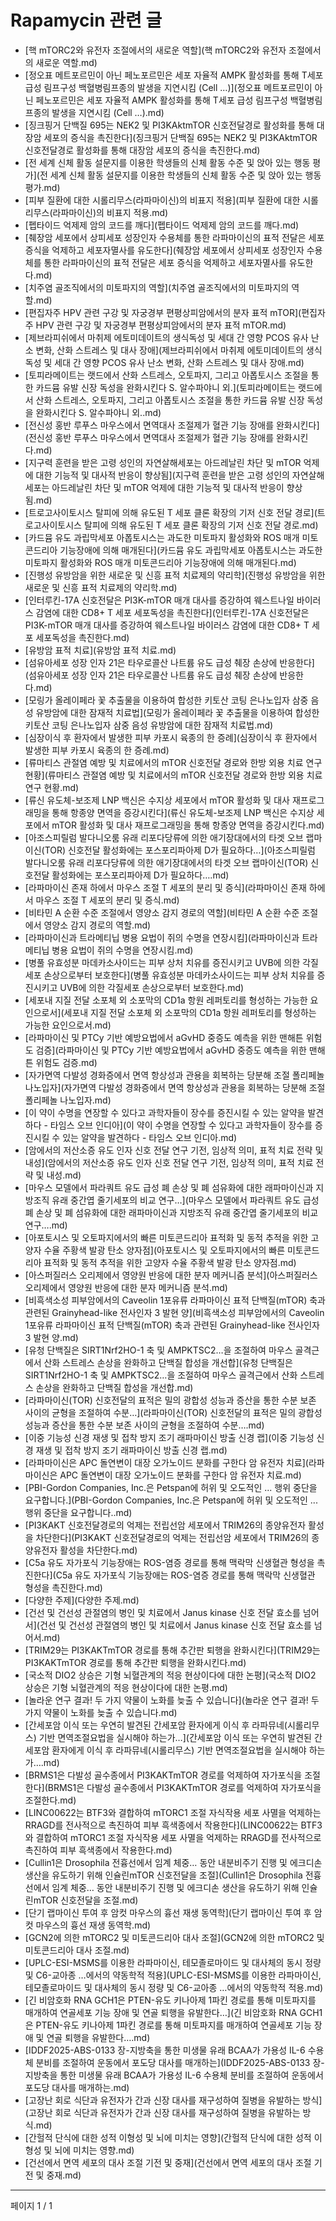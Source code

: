 # Rapamycin 관련 글

- [핵 mTORC2와 유전자 조절에서의 새로운 역할](핵 mTORC2와 유전자 조절에서의 새로운 역할.md)
- [정오표 메트포르민이 아닌 페노포르민은 세포 자율적 AMPK 활성화를 통해 T세포 급성 림프구성 백혈병림프종의 발생을 지연시킴 (Cell …)](정오표 메트포르민이 아닌 페노포르민은 세포 자율적 AMPK 활성화를 통해 T세포 급성 림프구성 백혈병림프종의 발생을 지연시킴 (Cell …).md)
- [징크핑거 단백질 695는 NEK2 및 PI3KAktmTOR 신호전달경로 활성화를 통해 대장암 세포의 증식을 촉진한다](징크핑거 단백질 695는 NEK2 및 PI3KAktmTOR 신호전달경로 활성화를 통해 대장암 세포의 증식을 촉진한다.md)
- [전 세계 신체 활동 설문지를 이용한 학생들의 신체 활동 수준 및 앉아 있는 행동 평가](전 세계 신체 활동 설문지를 이용한 학생들의 신체 활동 수준 및 앉아 있는 행동 평가.md)
- [피부 질환에 대한 시롤리무스(라파마이신)의 비표지 적용](피부 질환에 대한 시롤리무스(라파마이신)의 비표지 적용.md)
- [펩타이드 억제제 암의 코드를 깨다](펩타이드 억제제 암의 코드를 깨다.md)
- [췌장암 세포에서 상피세포 성장인자 수용체를 통한 라파마이신의 표적 전달은 세포 증식을 억제하고 세포자멸사를 유도한다](췌장암 세포에서 상피세포 성장인자 수용체를 통한 라파마이신의 표적 전달은 세포 증식을 억제하고 세포자멸사를 유도한다.md)
- [치주염 골조직에서의 미토파지의 역할](치주염 골조직에서의 미토파지의 역할.md)
- [편집자주 HPV 관련 구강 및 자궁경부 편평상피암에서의 분자 표적 mTOR](편집자주 HPV 관련 구강 및 자궁경부 편평상피암에서의 분자 표적 mTOR.md)
- [제브라피쉬에서 마취제 에토미데이트의 생식독성 및 세대 간 영향 PCOS 유사 난소 변화, 산화 스트레스 및 대사 장애](제브라피쉬에서 마취제 에토미데이트의 생식독성 및 세대 간 영향 PCOS 유사 난소 변화, 산화 스트레스 및 대사 장애.md)
- [토피라메이트는 랫드에서 산화 스트레스, 오토파지, 그리고 아폽토시스 조절을 통한 카드뮴 유발 신장 독성을 완화시킨다 S. 알수파야니 외.](토피라메이트는 랫드에서 산화 스트레스, 오토파지, 그리고 아폽토시스 조절을 통한 카드뮴 유발 신장 독성을 완화시킨다 S. 알수파야니 외..md)
- [전신성 홍반 루푸스 마우스에서 면역대사 조절제가 혈관 기능 장애를 완화시킨다](전신성 홍반 루푸스 마우스에서 면역대사 조절제가 혈관 기능 장애를 완화시킨다.md)
- [지구력 훈련을 받은 고령 성인의 자연살해세포는 아드레날린 차단 및 mTOR 억제에 대한 기능적 및 대사적 반응이 향상됨](지구력 훈련을 받은 고령 성인의 자연살해세포는 아드레날린 차단 및 mTOR 억제에 대한 기능적 및 대사적 반응이 향상됨.md)
- [트로고사이토시스 탈피에 의해 유도된 T 세포 클론 확장의 기저 신호 전달 경로](트로고사이토시스 탈피에 의해 유도된 T 세포 클론 확장의 기저 신호 전달 경로.md)
- [카드뮴 유도 과립막세포 아폽토시스는 과도한 미토파지 활성화와 ROS 매개 미토콘드리아 기능장애에 의해 매개된다](카드뮴 유도 과립막세포 아폽토시스는 과도한 미토파지 활성화와 ROS 매개 미토콘드리아 기능장애에 의해 매개된다.md)
- [진행성 유방암을 위한 새로운 및 신흥 표적 치료제의 약리학](진행성 유방암을 위한 새로운 및 신흥 표적 치료제의 약리학.md)
- [인터루킨-17A 신호전달은 PI3K-mTOR 매개 대사를 증강하여 웨스트나일 바이러스 감염에 대한 CD8+ T 세포 세포독성을 촉진한다](인터루킨-17A 신호전달은 PI3K-mTOR 매개 대사를 증강하여 웨스트나일 바이러스 감염에 대한 CD8+ T 세포 세포독성을 촉진한다.md)
- [유방암 표적 치료](유방암 표적 치료.md)
- [섬유아세포 성장 인자 21은 타우로콜산 나트륨 유도 급성 췌장 손상에 반응한다](섬유아세포 성장 인자 21은 타우로콜산 나트륨 유도 급성 췌장 손상에 반응한다.md)
- [모링가 올레이페라 꽃 추출물을 이용하여 합성한 키토산 코팅 은나노입자 삼중 음성 유방암에 대한 잠재적 치료법](모링가 올레이페라 꽃 추출물을 이용하여 합성한 키토산 코팅 은나노입자 삼중 음성 유방암에 대한 잠재적 치료법.md)
- [심장이식 후 환자에서 발생한 피부 카포시 육종의 한 증례](심장이식 후 환자에서 발생한 피부 카포시 육종의 한 증례.md)
- [류마티스 관절염 예방 및 치료에서의 mTOR 신호전달 경로와 한방 외용 치료 연구 현황](류마티스 관절염 예방 및 치료에서의 mTOR 신호전달 경로와 한방 외용 치료 연구 현황.md)
- [류신 유도체-보조제 LNP 백신은 수지상 세포에서 mTOR 활성화 및 대사 재프로그래밍을 통해 항종양 면역을 증강시킨다](류신 유도체-보조제 LNP 백신은 수지상 세포에서 mTOR 활성화 및 대사 재프로그래밍을 통해 항종양 면역을 증강시킨다.md)
- [아조스피릴럼 발다니오룸 유래 리포다당류에 의한 애기장대에서의 타겟 오브 랩마이신(TOR) 신호전달 활성화에는 포스포리파아제 D가 필요하다…](아조스피릴럼 발다니오룸 유래 리포다당류에 의한 애기장대에서의 타겟 오브 랩마이신(TOR) 신호전달 활성화에는 포스포리파아제 D가 필요하다….md)
- [라파마이신 존재 하에서 마우스 조절 T 세포의 분리 및 증식](라파마이신 존재 하에서 마우스 조절 T 세포의 분리 및 증식.md)
- [비타민 A 순환 수준 조절에서 영양소 감지 경로의 역할](비타민 A 순환 수준 조절에서 영양소 감지 경로의 역할.md)
- [라파마이신과 트라메티닙 병용 요법이 쥐의 수명을 연장시킴](라파마이신과 트라메티닙 병용 요법이 쥐의 수명을 연장시킴.md)
- [병풀 유효성분 마데카소사이드는 피부 상처 치유를 증진시키고 UVB에 의한 각질세포 손상으로부터 보호한다](병풀 유효성분 마데카소사이드는 피부 상처 치유를 증진시키고 UVB에 의한 각질세포 손상으로부터 보호한다.md)
- [세포내 지질 전달 소포체 외 소포막의 CD1a 항원 레퍼토리를 형성하는 가능한 요인으로서](세포내 지질 전달 소포체 외 소포막의 CD1a 항원 레퍼토리를 형성하는 가능한 요인으로서.md)
- [라파마이신 및 PTCy 기반 예방요법에서 aGvHD 중증도 예측을 위한 맨해튼 위험도 검증](라파마이신 및 PTCy 기반 예방요법에서 aGvHD 중증도 예측을 위한 맨해튼 위험도 검증.md)
- [자가면역 다발성 경화증에서 면역 항상성과 관용을 회복하는 당분해 조절 폴리페놀 나노입자](자가면역 다발성 경화증에서 면역 항상성과 관용을 회복하는 당분해 조절 폴리페놀 나노입자.md)
- [이 약이 수명을 연장할 수 있다고 과학자들이 장수를 증진시킬 수 있는 알약을 발견하다  - 타임스 오브 인디아](이 약이 수명을 연장할 수 있다고 과학자들이 장수를 증진시킬 수 있는 알약을 발견하다  - 타임스 오브 인디아.md)
- [암에서의 저산소증 유도 인자 신호 전달 연구 기전, 임상적 의미, 표적 치료 전략 및 내성](암에서의 저산소증 유도 인자 신호 전달 연구 기전, 임상적 의미, 표적 치료 전략 및 내성.md)
- [마우스 모델에서 파라쿼트 유도 급성 폐 손상 및 폐 섬유화에 대한 래파마이신과 지방조직 유래 중간엽 줄기세포의 비교 연구…](마우스 모델에서 파라쿼트 유도 급성 폐 손상 및 폐 섬유화에 대한 래파마이신과 지방조직 유래 중간엽 줄기세포의 비교 연구….md)
- [아포토시스 및 오토파지에서의 빠른 미토콘드리아 표적화 및 동적 추적을 위한 고양자 수율 주황색 발광 탄소 양자점](아포토시스 및 오토파지에서의 빠른 미토콘드리아 표적화 및 동적 추적을 위한 고양자 수율 주황색 발광 탄소 양자점.md)
- [아스퍼질러스 오리제에서 영양원 반응에 대한 분자 메커니즘 분석](아스퍼질러스 오리제에서 영양원 반응에 대한 분자 메커니즘 분석.md)
- [비흑색소성 피부암에서의 Caveolin 1포유류 라파마이신 표적 단백질(mTOR) 축과 관련된 Grainyhead-like 전사인자 3 발현 양](비흑색소성 피부암에서의 Caveolin 1포유류 라파마이신 표적 단백질(mTOR) 축과 관련된 Grainyhead-like 전사인자 3 발현 양.md)
- [유청 단백질은 SIRT1Nrf2HO-1 축 및 AMPKTSC2…을 조절하여 마우스 골격근에서 산화 스트레스 손상을 완화하고 단백질 합성을 개선합](유청 단백질은 SIRT1Nrf2HO-1 축 및 AMPKTSC2…을 조절하여 마우스 골격근에서 산화 스트레스 손상을 완화하고 단백질 합성을 개선합.md)
- [라파마이신(TOR) 신호전달의 표적은 밀의 광합성 성능과 증산을 통한 수분 보존 사이의 균형을 조절하여 수분…](라파마이신(TOR) 신호전달의 표적은 밀의 광합성 성능과 증산을 통한 수분 보존 사이의 균형을 조절하여 수분….md)
- [이중 기능성 신경 재생 및 접착 방지 조기 래파마이신 방출 신경 랩](이중 기능성 신경 재생 및 접착 방지 조기 래파마이신 방출 신경 랩.md)
- [라파마이신은 APC 돌연변이 대장 오가노이드 분화를 구한다  암 유전자 치료](라파마이신은 APC 돌연변이 대장 오가노이드 분화를 구한다  암 유전자 치료.md)
- [PBI-Gordon Companies, Inc.은 Petspan에 허위 및 오도적인 ... 행위 중단을 요구합니다.](PBI-Gordon Companies, Inc.은 Petspan에 허위 및 오도적인 ... 행위 중단을 요구합니다..md)
- [PI3KAKT 신호전달경로의 억제는 전립선암 세포에서 TRIM26의 종양유전자 활성을 차단한다](PI3KAKT 신호전달경로의 억제는 전립선암 세포에서 TRIM26의 종양유전자 활성을 차단한다.md)
- [C5a 유도 자가포식 기능장애는 ROS-염증 경로를 통해 맥락막 신생혈관 형성을 촉진한다](C5a 유도 자가포식 기능장애는 ROS-염증 경로를 통해 맥락막 신생혈관 형성을 촉진한다.md)
- [다양한 주제](다양한 주제.md)
- [건선 및 건선성 관절염의 병인 및 치료에서 Janus kinase 신호 전달 효소를 넘어서](건선 및 건선성 관절염의 병인 및 치료에서 Janus kinase 신호 전달 효소를 넘어서.md)
- [TRIM29는 PI3KAKTmTOR 경로를 통해 추간판 퇴행을 완화시킨다](TRIM29는 PI3KAKTmTOR 경로를 통해 추간판 퇴행을 완화시킨다.md)
- [국소적 DIO2 상승은 기형 뇌혈관계의 적응 현상이다에 대한 논평](국소적 DIO2 상승은 기형 뇌혈관계의 적응 현상이다에 대한 논평.md)
- [놀라운 연구 결과! 두 가지 약물이 노화를 늦출 수 있습니다](놀라운 연구 결과! 두 가지 약물이 노화를 늦출 수 있습니다.md)
- [간세포암 이식 또는 우연히 발견된 간세포암 환자에게 이식 후 라파뮤네(시롤리무스) 기반 면역조절요법을 실시해야 하는가…](간세포암 이식 또는 우연히 발견된 간세포암 환자에게 이식 후 라파뮤네(시롤리무스) 기반 면역조절요법을 실시해야 하는가….md)
- [BRMS1은 다발성 골수종에서 PI3KAKTmTOR 경로를 억제하여 자가포식을 조절한다](BRMS1은 다발성 골수종에서 PI3KAKTmTOR 경로를 억제하여 자가포식을 조절한다.md)
- [LINC00622는 BTF3와 결합하여 mTORC1 조절 자식작용 세포 사멸을 억제하는 RRAGD를 전사적으로 촉진하여 피부 흑색종에서 작용한다](LINC00622는 BTF3와 결합하여 mTORC1 조절 자식작용 세포 사멸을 억제하는 RRAGD를 전사적으로 촉진하여 피부 흑색종에서 작용한다.md)
- [Cullin1은 Drosophila 전흉선에서 임계 체중… 동안 내분비주기 진행 및 에크디손 생산을 유도하기 위해 인슐린mTOR 신호전달을 조절](Cullin1은 Drosophila 전흉선에서 임계 체중… 동안 내분비주기 진행 및 에크디손 생산을 유도하기 위해 인슐린mTOR 신호전달을 조절.md)
- [단기 랩마이신 투여 후 암컷 마우스의 흉선 재생 동역학](단기 랩마이신 투여 후 암컷 마우스의 흉선 재생 동역학.md)
- [GCN2에 의한 mTORC2 및 미토콘드리아 대사 조절](GCN2에 의한 mTORC2 및 미토콘드리아 대사 조절.md)
- [UPLC-ESI-MSMS를 이용한 라파마이신, 테모졸로마이드 및 대사체의 동시 정량 및 C6-교아종 …에서의 약동학적 적용](UPLC-ESI-MSMS를 이용한 라파마이신, 테모졸로마이드 및 대사체의 동시 정량 및 C6-교아종 …에서의 약동학적 적용.md)
- [긴 비암호화 RNA GCH1은 PTEN-유도 키나아제 1파킨 경로를 통해 미토파지를 매개하여 연골세포 기능 장애 및 연골 퇴행을 유발한다…](긴 비암호화 RNA GCH1은 PTEN-유도 키나아제 1파킨 경로를 통해 미토파지를 매개하여 연골세포 기능 장애 및 연골 퇴행을 유발한다….md)
- [IDDF2025-ABS-0133 장-지방축을 통한 미생물 유래 BCAA가 가용성 IL-6 수용체 분비를 조절하여 운동에서 포도당 대사를 매개하는](IDDF2025-ABS-0133 장-지방축을 통한 미생물 유래 BCAA가 가용성 IL-6 수용체 분비를 조절하여 운동에서 포도당 대사를 매개하는.md)
- [고장난 회로 식단과 유전자가 간과 신장 대사를 재구성하여 질병을 유발하는 방식](고장난 회로 식단과 유전자가 간과 신장 대사를 재구성하여 질병을 유발하는 방식.md)
- [간헐적 단식에 대한 성적 이형성 및 뇌에 미치는 영향](간헐적 단식에 대한 성적 이형성 및 뇌에 미치는 영향.md)
- [건선에서 면역 세포의 대사 조절 기전 및 중재](건선에서 면역 세포의 대사 조절 기전 및 중재.md)

---
페이지 1 / 1